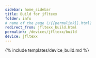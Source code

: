 ```yaml
---
sidebar: home_sidebar
title: Build for jfltexx
folder: info
# name of the page (/{{permalink}}.html)
redirect_from: jfltexx_build.html
permalink: /devices/jfltexx/build
device: jfltexx
---
```

{% include templates/device_build.md %}
